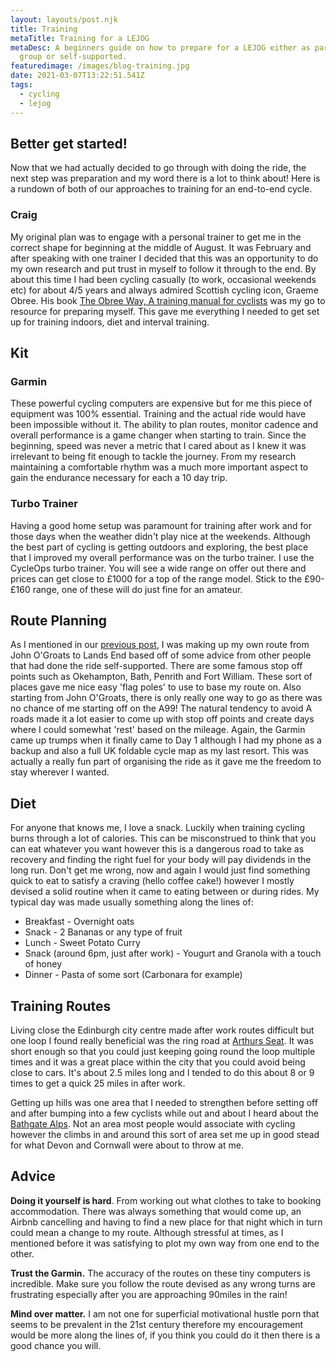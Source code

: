 ```yaml
---
layout: layouts/post.njk
title: Training
metaTitle: Training for a LEJOG
metaDesc: A beginners guide on how to prepare for a LEJOG either as part of a
  group or self-supported.
featuredimage: /images/blog-training.jpg
date: 2021-03-07T13:22:51.541Z
tags:
  - cycling
  - lejog
---
```

## Better get started!

Now that we had actually decided to go through with doing the ride, the next step was preparation and my word there is a lot to think about! Here is a rundown of both of our approaches to training for an end-to-end cycle.

### Craig

My original plan was to engage with a personal trainer to get me in the correct shape for beginning at the middle of August. It was February and after speaking with one trainer I decided that this was an opportunity to do my own research and put trust in myself to follow it through to the end. By about this time I had been cycling casually (to work, occasional weekends etc) for about 4/5 years and always admired Scottish cycling icon, Graeme Obree. His book [The Obree Way, A training manual for cyclists](https://www.amazon.co.uk/Obree-Way-Training-Cyclists-UPDATED/dp/1472947118/ref=asc_df_1472947118/?tag=googshopuk-21&linkCode=df0&hvadid=311011848126&hvpos=&hvnetw=g&hvrand=6864456176175409474&hvpone=&hvptwo=&hvqmt=&hvdev=c&hvdvcmdl=&hvlocint=&hvlocphy=1007380&hvtargid=pla-493386238996&psc=1&th=1&psc=1) was my go to resource for preparing myself. This gave me everything I needed to get set up for training indoors, diet and interval training.

## Kit

### Garmin

These powerful cycling computers are expensive but for me this piece of equipment was 100% essential. Training and the actual ride would have been impossible without it. The ability to plan routes, monitor cadence and overall performance is a game changer when starting to train. Since the beginning, speed was never a metric that I cared about as I knew it was irrelevant to being fit enough to tackle the journey. From my research maintaining a comfortable rhythm was a much more important aspect to gain the endurance necessary for each a 10 day trip.

### Turbo Trainer

Having a good home setup was paramount for training after work and for those days when the weather didn't play nice at the weekends. Although the best part of cycling is getting outdoors and exploring, the best place that I improved my overall performance was on the turbo trainer. I use the CycleOps turbo trainer. You will see a wide range on offer out there and prices can get close to £1000 for a top of the range model. Stick to the £90-£160 range, one of these will do just fine for an amateur. 

## Route Planning

As I mentioned in our [previous post](https://www.cyclesouls.com/posts/the-journey-begins/), I was making up my own route from John O'Groats to Lands End based off of some advice from other people that had done the ride self-supported. There are some famous stop off points such as Okehampton, Bath, Penrith and Fort William. These sort of places gave me nice easy 'flag poles' to use to base my route on. Also starting from John O'Groats, there is only really one way to go as there was no chance of me starting off on the A99! The natural tendency to avoid A roads made it a lot easier to come up with stop off points and create days where I could somewhat 'rest' based on the mileage. Again, the Garmin came up trumps when it finally came to Day 1 although I had my phone as a backup and also a full UK foldable cycle map as my last resort. This was actually a really fun part of organising the ride as it gave me the freedom to stay wherever I wanted.

## Diet

For anyone that knows me, I love a snack. Luckily when training cycling burns through a lot of calories. This can be misconstrued to think that you can eat whatever you want however this is a dangerous road to take as recovery and finding the right fuel for your body will pay dividends in the long run. Don't get me wrong, now and again I would just find something quick to eat to satisfy a craving (hello coffee cake!) however I mostly devised a solid routine when it came to eating between or during rides. My typical day was made usually something along the lines of:

* Breakfast - Overnight oats
* Snack - 2 Bananas or any type of fruit
* Lunch - Sweet Potato Curry
* Snack (around 6pm, just after work) - Yougurt and Granola with a touch of honey
* Dinner - Pasta of some sort (Carbonara for example)

## Training Routes

Living close the Edinburgh city centre made after work routes difficult but one loop I found really beneficial was the ring road at [Arthurs Seat](https://www.strava.com/routes/4271906). It was short enough so that you could just keeping going round the loop multiple times and it was a great place within the city that you could avoid being close to cars. It's about 2.5 miles long and I tended to do this about 8 or 9 times to get a quick 25 miles in after work. 

Getting up hills was one area that I needed to strengthen before setting off and after bumping into a few cyclists while out and about I heard about the [Bathgate Alps](https://www.visitwestlothian.co.uk/things-to-do/cycling/the-bathgate-alps/). Not an area most people would associate with cycling however the climbs in and around this sort of area set me up in good stead for what Devon and Cornwall were about to throw at me.

## Advice

**Doing it yourself is hard**. From working out what clothes to take to booking accommodation. There was always something that would come up, an Airbnb cancelling and having to find a new place for that night which in turn could mean a change to my route. Although stressful at times, as I mentioned before it was satisfying to plot my own way from one end to the other.

**Trust the Garmin.** The accuracy of the routes on these tiny computers is incredible. Make sure you follow the route devised as any wrong turns are frustrating especially after you are approaching 90miles in the rain!

**Mind over matter.** I am not one for superficial motivational hustle porn that seems to be prevalent in the 21st century therefore my encouragement would be more along the lines of, if you think you could do it then there is a good chance you will.